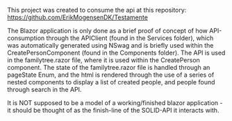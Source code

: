 This project was created to consume the api at this repository:
https://github.com/ErikMogensenDK/Testamente

The Blazor application is only done as a brief proof of concept of how API-consumption through the APIClient (found in the Services folder), which was automatically generated using NSwag and is briefly used within the CreatePersonComponent (found in the Components folder).
The API is used in the familytree.razor file, where it is used within the CreatePerson component.
The state of the familytree.razor file is handled through an pageState Enum, and the html is rendered through the use of a series of nested components to display a list of created people, and people found through search in the API.

It is NOT supposed to be a model of a working/finished blazor application - it should be thought of as the finish-line of the SOLID-API it interacts with.
